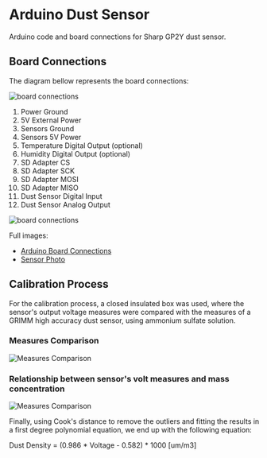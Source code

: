 # Arduino Dust Sensor
Arduino code and board connections for Sharp GP2Y dust sensor.

## Board Connections
The diagram bellow represents the board connections:

![board connections](https://imagehost.imageupload.net/2020/04/17/arduino-connections.jpg)

1. Power Ground
2. 5V External Power
3. Sensors Ground
4. Sensors 5V Power
5. Temperature Digital Output (optional)
6. Humidity Digital Output (optional)
7. SD Adapter CS
8. SD Adapter SCK
9. SD Adapter MOSI
10. SD Adapter MISO
11. Dust Sensor Digital Input
12. Dust Sensor Analog Output

![board connections](https://anjelo.ml/github-images/arduino-dust-sensor/sensor-board-connections.jpg)

Full images:
- [Arduino Board Connections](https://anjelo.ml/github-images/arduino-dust-sensor/arduino-connections-full.jpg)
- [Sensor Photo](https://anjelo.ml/github-images/arduino-dust-sensor/sensor-board-connections-full.jpg)

## Calibration Process
For the calibration process, a closed insulated box was used, where the sensor's output voltage measures were compared with the measures of a GRIMM high accuracy dust sensor, using ammonium sulfate solution.

### Measures Comparison

![Measures Comparison](https://anjelo.ml/github-images/arduino-dust-sensor/voltage-mass.png)

### Relationship between sensor's volt measures and mass concentration

![Measures Comparison](https://anjelo.ml/github-images/arduino-dust-sensor/fitting.png)

Finally, using Cook's distance to remove the outliers and fitting the results in a first degree polynomial equation, we end up with the following equation:

Dust Density = (0.986 * Voltage - 0.582) * 1000 [um/m3]


